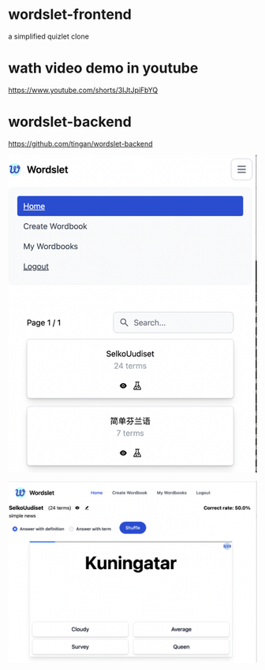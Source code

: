 # wordslet-frontend
a simplified quizlet clone

# wath video demo in youtube
https://www.youtube.com/shorts/3IJtJpiFbYQ

# wordslet-backend
https://github.com/tingan/wordslet-backend


![Screenshot](https://github.com/tingan/wordslet-frontend/blob/main/Screenshot.png)



[![Watch the video demo](https://github.com/tingan/wordslet-frontend/blob/main/Screenshot2.png)](https://www.youtube.com/shorts/3IJtJpiFbYQ)
